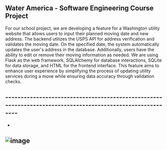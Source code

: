 
## Water America - Software Engineering Course Project

For our school project, we are developing a feature for a Washington utility website that allows users to input their planned moving date and new address. The backend utilizes the USPS API for address verification and validates the moving date. On the specified date, the system automatically updates the user's address in the database. Additionally, users have the ability to edit or remove their moving information as needed. We are using Flask as the web framework, SQLAlchemy for database interactions, SQLite for data storage, and HTML for the frontend interface. This feature aims to enhance user experience by simplifying the process of updating utility services during a move while ensuring data accuracy through validation checks.

## ----------------------------------------------------------------------------------------------------------
-
## ![image](https://github.com/user-attachments/assets/6c7817e4-5ca7-4703-9540-a6df172a5dba)
